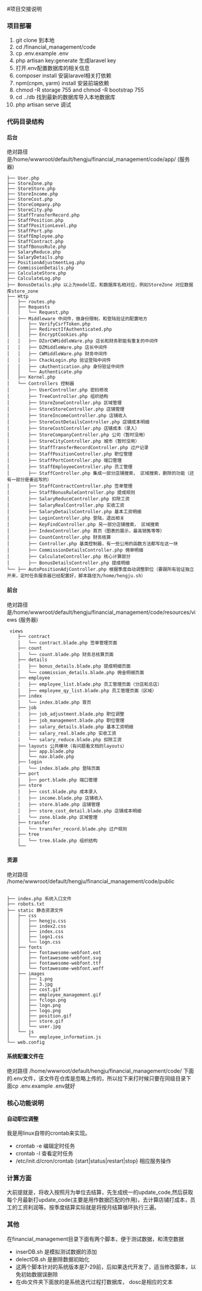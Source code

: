 #项目交接说明


### 项目部署
1. git clone 到本地
2. cd /financial_management/code
3. cp .env.example .env
4. php artisan key:generate  生成laravel key
5. 打开.env配置数据库的相关信息
6. composer install 安装laravel相关打依赖
7. npm(cnpm, yarm) install 安装前端依赖
8. chmod -R storage 755 and chmod -R bootstrap 755
9. cd ../db 找到最新的数据库导入本地数据库
10. php artisan serve 调试

### 代码目录结构

#### 后台

绝对路径是/home/wwwroot/default/hengju/financial_management/code/app/ (服务器)

``` 
├── User.php
├── StoreZone.php
├── StoreStore.php
├── StoreIncome.php
├── StoreCost.php
├── StoreCompany.php
├── StoreCity.php
├── StaffTransferRecord.php
├── StaffPosition.php
├── StaffPositionLevel.php
├── StaffPort.php
├── StaffEmployee.php
├── StaffContract.php
├── StaffBonusRule.php
├── SalaryReduce.php
├── SalaryDetails.php
├── PositionAdjustmentLog.php
├── CommissionDetails.php
├── CalculateStore.php
├── CalculateLog.php
├── BonusDetails.php 以上为model层，和数据库名相对应，例如StoreZone 对应数据库store_zone
├── Http
│   ├── routes.php
│   ├── Requests
│   │   └── Request.php
│   ├── Middleware 中间件，做身份限制，和登陆验证的配置地方
│   │   ├── VerifyCsrfToken.php
│   │   ├── RedirectIfAuthenticated.php
│   │   ├── EncryptCookies.php
│   │   ├── DZorCWMiddleWare.php 店长和财务职能有重复的中间件
│   │   ├── DZMiddleWare.php 店长中间件
│   │   ├── CWMiddleWare.php 财务中间件
│   │   ├── ChackLogin.php 验证登陆中间件
│   │   ├── cAuthentication.php 身份验证中间件
│   │   └── Authenticate.php
│   ├── Kernel.php
│   └── Controllers 控制器
│       ├── UserController.php 密码修改
│       ├── TreeController.php 组织结构
│       ├── StoreZoneController.php 区域管理
│       ├── StoreStoreController.php 店铺管理
│       ├── StoreIncomeController.php 店铺收入
│       ├── StoreCostDetailsController.php 店铺成本明细
│       ├── StoreCostController.php 店铺成本（录入）
│       ├── StoreCompanyController.php 公司（暂时没用）
│       ├── StoreCityController.php 城市（暂时没用）
│       ├── StaffTransferRecordController.php 过户记录
│       ├── StaffPositionController.php 职位管理
│       ├── StaffPortController.php 端口管理
│       ├── StaffEmployeeController.php 员工管理
│       ├── StaffController.php 集成一部分店铺搜索， 区域搜索，删除的功能（还有一部分是姜巡写的）
│       ├── StaffContractController.php 签单管理
│       ├── StaffBonusRuleController.php 提成规则
│       ├── SalaryReduceController.php 扣除工资
│       ├── SalaryRealController.php 实收工资
│       ├── SalaryDetailsController.php 基本工资明细
│       ├── LoginController.php 登陆，退出相关
│       ├── KeyFindController.php 另一部分店铺搜索， 区域搜索
│       ├── IndexController.php 首页（图表的展示，最高销售等等）
│       ├── CountController.php 财务核算
│       ├── Controller.php 基类控制器，有一些公用的函数方法都写在这一块
│       ├── CommissionDetailsController.php 佣单明细
│       ├── CalculateController.php 核心计算部分
│       ├── BonusDetailsController.php 提成明细       
└──	├── AutoPositionAdjController.php 根据季度自动调整职位（要跟所有验证独立开来，定时任务服务器已经配置好，脚本路径为/home/hengju.sh）

```

#### 前台
绝对路径是/home/wwwroot/default/hengju/financial_management/code/resources/views (服务器)


```
 views
    ├── contract
    │   └── contract.blade.php 签单管理页面
    ├── count
    │   └── count.blade.php 财务总核算页面
    ├── details
    │   ├── bonus_details.blade.php 提成明细页面
    │   └── commission_details.blade.php 佣金明细页面
    ├── employee
    │   ├── employee_list.blade.php 员工管理页面（分店和总店）
    │   ├── employee_qy_list.blade.php 员工管理页面（区域）
    ├── index
    │   └── index.blade.php 首页
    ├── job
    │   ├── job_adjustment.blade.php 职位调整
    │   ├── job_management.blade.php 职位管理
    │   ├── salary_details.blade.php 基本工资明细
    │   ├── salary_real.blade.php 实收工资
    │   └── salary_reduce.blade.php 扣除工资
    ├── layouts 公共模块（有问题看文档的layouts）
    │   ├── app.blade.php
    │   └── nav.blade.php
    ├── login 
    │   └── index.blade.php 登陆页面
    ├── port 
    │   ├── port.blade.php 端口管理
    ├── store
    │   ├── cost.blade.php 成本录入
    │   ├── income.blade.php 店铺收入
    │   ├── store.blade.php 店铺管理
    │   ├── store_cost_detail.blade.php 店铺成本明细
    │   └── zone.blade.php 区域管理
    ├── transfer
    │   └── transfer_record.blade.php 过户规则
    ├── tree
    │   └── tree.blade.php 组织结构
    └── 

```


#### 资源

绝对路径 /home/wwwroot/default/hengju/financial_management/code/public

```

├── index.php 系统入口文件
├── robots.txt
├── static 静态资源文件
│   ├── css 
│   │   ├── hengju.css
│   │   ├── index2.css
│   │   ├── index.css
│   │   ├── logn1.css
│   │   └── logn.css
│   ├── fonts
│   │   ├── fontawesome-webfont.eot
│   │   ├── fontawesome-webfont.svg
│   │   ├── fontawesome-webfont.ttf
│   │   └── fontawesome-webfont.woff
│   ├── images
│   │   ├── 1.png
│   │   ├── 3.jpg
│   │   ├── cost.gif
│   │   ├── employee_management.gif
│   │   ├── fclogo.png
│   │   ├── logn.png
│   │   ├── logo.png
│   │   ├── position.gif
│   │   ├── store.gif
│   │   └── user.jpg
│   └── js
│       └── employee_information.js
└── web.config

```

#### 系统配置文件在
绝对路径 /home/wwwroot/default/hengju/financial_management/code/ 下面的.env文件，该文件在仓库是忽略上传的，所以拉下来打时候只要在同级目录下面cp .env.example .env就好

### 核心功能说明

#### 自动职位调整
我是用linux自带的crontab来实现。


* crontab -e 编辑定时任务
* crontab -l 查看定时任务
* /etc/init.d/cron/crontab {start|status|restart|stop} 相应服务操作

### 计算方面
大前提就是，将收入按照月为单位去结算，先生成统一的update_code,然后获取每个月最新打update_code(主要是用作数据匹配的作用)，去计算店铺打成本，员工的工资利润等。按季度结算实际就是将按月结算循环执行三遍。
### 其他
在financial_management目录下面有两个脚本，便于测试数据，和清空数据

* inserDB.sh 是模拟测试数据的添加
* delectDB.sh 是删除数据初始化
* 这两个脚本针对的系统版本是7-29前，后如果迭代开发了，适当修改脚本，以免初始数据误删除
* 在db文件夹下面放的是系统迭代过程打数据库， dosc是相应的文本

	